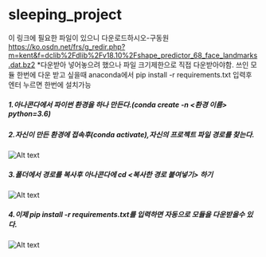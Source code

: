 # sleeping_project
이 링크에 필요한 파일이 있으니 다운로드하시오-구동원
https://ko.osdn.net/frs/g_redir.php?m=kent&f=dclib%2Fdlib%2Fv18.10%2Fshape_predictor_68_face_landmarks.dat.bz2
*다운받아 넣어놓으려 했으나 파일 크기제한으로 직접 다운받아야함.
쓰인 모듈 한번에 다운 받고 싶을때 anaconda에서 
pip install -r requirements.txt 입력후 엔터 누르면 한번에 설치가능

##### 1.아나콘다에서 파이썬 환경을 하나 만든다.(conda create -n <환경 이름> python=3.6)



##### 2.자신이 만든 환경에 접속후(conda activate),자신의 프로젝트 파일 경로를 찾는다.

<img src="C:\Users\nextopCclass\Documents\GitHub\sleeping_project\2.PNG" alt="Alt text" style="zoom:100%;" />



##### 3.폴더에서 경로를 복사후 아나콘다에 cd <복사한 경로 붙여넣기> 하기

![Alt text](C:\Users\nextopCclass\Documents\GitHub\sleeping_project\3.PNG)



##### 4.이제 pip install -r requirements.txt를 입력하면 자동으로 모듈을 다운받을수 있다.

![Alt text](C:\Users\nextopCclass\Documents\GitHub\sleeping_project\4.PNG)

